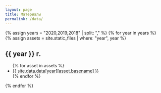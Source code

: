 ```yaml
---
layout: page
title: Материалы
permalink: /data/
---
```


{% assign years = "2020,2019,2018" | split: "," %}
{% for year in years %}
{% assign assets = site.static_files | where: "year", year %}

## {{ year }} г.

<ul>
  {% for asset in assets %}
  <li><a href="{{ asset.path | relative_url }}">{{ site.data.data[year][asset.basename] }}</a></li>
  {% endfor %}
</ul>

{% endfor %}
